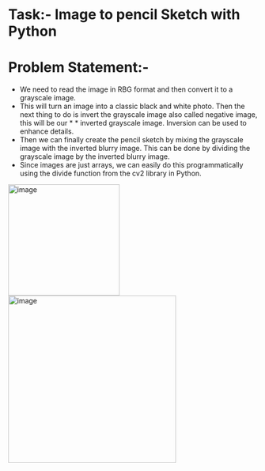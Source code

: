 # Task:- Image to pencil Sketch with Python

# Problem Statement:-
* We need to read the image in RBG format and then convert it to a grayscale image. 
* This will turn an image into a classic black and white photo. Then the next thing to do is invert the grayscale image also called negative image, this will be our * * inverted grayscale image. Inversion can be used to enhance details. 
* Then we can finally create the pencil sketch by mixing the grayscale image with the inverted blurry image. This can be done by dividing the grayscale image by the inverted blurry image. 
* Since images are just arrays, we can easily do this programmatically using the divide function from the cv2 library in Python.


<img width="225" alt="image" src="https://user-images.githubusercontent.com/59220036/193014526-54a96218-1650-472f-9f27-d3c2440903d9.png">


<img width="339" alt="image" src="https://user-images.githubusercontent.com/59220036/193015015-870d2a06-7e2a-4347-94df-88d97b0c0f1b.png">

